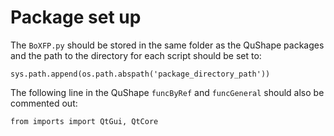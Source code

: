 # Package set up

The `BoXFP.py` should be stored in the same folder as the QuShape packages and the path to the directory for each script should be set to:

`sys.path.append(os.path.abspath('package_directory_path'))`

The following line in the QuShape `funcByRef` and `funcGeneral` should also be commented out:

`from imports import QtGui, QtCore`
